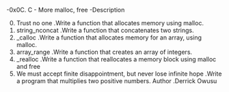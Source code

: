   -0x0C. C - More malloc, free
  -Description

0. Trust no one
  .Write a function that allocates memory using malloc.
1. string_nconcat
  .Write a function that concatenates two strings.
2. _calloc
  .Write a function that allocates memory for an array, using malloc.
3. array_range
  .Write a function that creates an array of integers.
4. _realloc
  .Write a function that reallocates a memory block using malloc and free
5. We must accept finite disappointment, but never lose infinite hope
  .Write a program that multiplies two positive numbers.
Author
  .Derrick Owusu